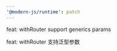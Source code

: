 ```yaml
---
'@modern-js/runtime': patch
---
```


feat: withRouter support generics params

feat: withRouter 支持泛型参数
